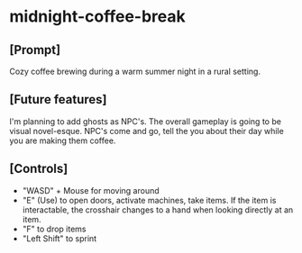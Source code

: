 # midnight-coffee-break
## [Prompt]

Cozy coffee brewing during a warm summer night in a rural setting. 

## [Future features]

I'm planning to add ghosts as NPC's. The overall gameplay is going to be visual novel-esque. NPC's come and go, tell the you about their day while you are making them coffee. ​

## [Controls]​

- "WASD" + Mouse for moving around
- "E" (Use) to open doors, activate machines, take items. If the item is interactable, the crosshair changes to a hand when looking directly at an item.
- "F" to drop items
- "Left Shift" to sprint
